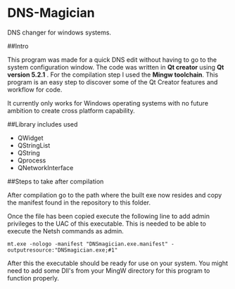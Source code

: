 # DNS-Magician
DNS changer for windows systems.


##Intro

This program was made for a quick DNS edit without having to go to the system configuration window. The code was written in **Qt creator** using **Qt version 5.2.1** . For the compilation step I used the **Mingw toolchain**. This program is an easy step to discover some of the Qt Creator features and workflow for code.


It currently only works for Windows operating systems with no future ambition to create cross platform capability. 


##Library includes used

- QWidget
- QStringList
- QString
- Qprocess
- QNetworkInterface

##Steps to take after compilation

After compilation go to the path where the built exe now resides and copy the manifest found in the repository to this folder.

Once the file has been copied execute the following line to add admin privileges to the UAC of this executable. This is needed to be able to execute the Netsh commands as admin.

`mt.exe -nologo -manifest "DNSmagician.exe.manifest" -outputresource:"DNSmagician.exe;#1"`

After this the executable should be ready for use on your system. You might need to add some Dll's from your MingW directory for this program to function properly.


